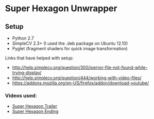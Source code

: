 Super Hexagon Unwrapper
=======================

## Setup

* Python 2.7
* SimpleCV 2.3+ (I used the .deb package on Ubuntu 12.10)
* Pyglet (fragment shaders for quick image transformation)

Links that have helped with setup:

* http://help.simplecv.org/question/300/ioerror-file-not-found-while-trying-display/
* http://help.simplecv.org/question/444/working-with-video-files/
* https://addons.mozilla.org/en-US/firefox/addon/download-youtube/

### Videos used:

* [Super Hexagon Trailer](http://www.youtube.com/watch?v=2sz0mI_6tLQ)
* [Super Hexagon Ending](http://www.youtube.com/watch?v=cmZLrW69PwY)
